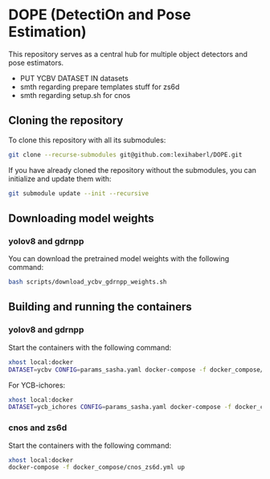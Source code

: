 # DOPE (DetectiOn and Pose Estimation)

This repository serves as a central hub for multiple object detectors and pose estimators.

- PUT YCBV DATASET IN datasets
- smth regarding prepare templates stuff for zs6d
- smth regarding setup.sh for cnos

## Cloning the repository

To clone this repository with all its submodules:
```bash
git clone --recurse-submodules git@github.com:lexihaberl/DOPE.git
```

If you have already cloned the repository without the submodules, you can initialize and update them with:
```bash
git submodule update --init --recursive
```

## Downloading model weights
### yolov8 and gdrnpp
You can download the pretrained model weights with the following command:
```bash
bash scripts/download_ycbv_gdrnpp_weights.sh
```

## Building and running the containers
### yolov8 and gdrnpp
Start the containers with the following command:
```bash
xhost local:docker
DATASET=ycbv CONFIG=params_sasha.yaml docker-compose -f docker_compose/gdrnpp_yolov8.yml up
```
For YCB-ichores:
```bash
xhost local:docker
DATASET=ycb_ichores CONFIG=params_sasha.yaml docker-compose -f docker_compose/gdrnpp_yolov8.yml up
```

### cnos and zs6d
Start the containers with the following command:
```bash
xhost local:docker
docker-compose -f docker_compose/cnos_zs6d.yml up
```
